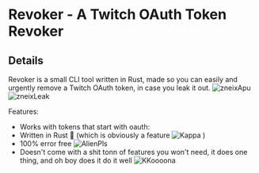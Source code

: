 # Revoker - A Twitch OAuth Token Revoker

## Details

Revoker is a small CLI tool written in Rust, made so you can easily and urgently remove a Twitch OAuth token, in case you leak it out. ![zneixApu](https://static-cdn.jtvnw.net/emoticons/v2/306464464/static/light/1.0) ![zneixLeak](https://static-cdn.jtvnw.net/emoticons/v2/306465249/static/light/1.0)

Features:

* Works with tokens that start with oauth:
* Written in Rust 🦀 (which is obviously a feature ![Kappa](https://static-cdn.jtvnw.net/emoticons/v2/25/default/dark/1.0) )
* 100% error free ![AlienPls](https://cdn.betterttv.net/emote/5805580c3d506fea7ee357d6/1x)
* Doesn't come with a shit tonn of features you won't need, it does one thing, and oh boy does it do it well ![KKoooona](https://cdn.frankerfacez.com/emote/164405/1)
